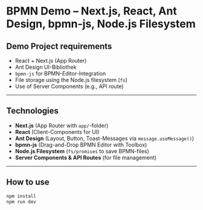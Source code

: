 # BPMN Demo – Next.js, React, Ant Design, bpmn-js, Node.js Filesystem

## Demo Project requirements
- React + Next.js (App Router)
- Ant Design UI-Bibliothek
- `bpmn-js` for BPMN-Editor-Integration
- File storage using the Node.js filesystem (`fs`)  
- Use of Server Components (e.g., API route)

---

## Technologies

- **Next.js** (App Router with `app/`-folder)
- **React** (Client-Components for UI)
- **Ant Design** (Layout, Button, Toast-Messages via `message.useMessage()`)
- **bpmn-js** (Drag-and-Drop BPMN Editor with Toolbox)
- **Node.js Filesystem** (`fs/promises` to save BPMN-files)
- **Server Components & API Routes** (for file management)

---

## How to use

```bash
npm install
npm run dev

